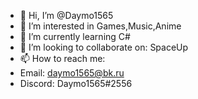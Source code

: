 - 👋 Hi, I’m @Daymo1565
- 👀 I’m interested in Games,Music,Anime
- 🌱 I’m currently learning C#
- 💞️ I’m looking to collaborate on: SpaceUp
- 📫 How to reach me: 
- Email: daymo1565@bk.ru
- Discord: Daymo1565#2556
